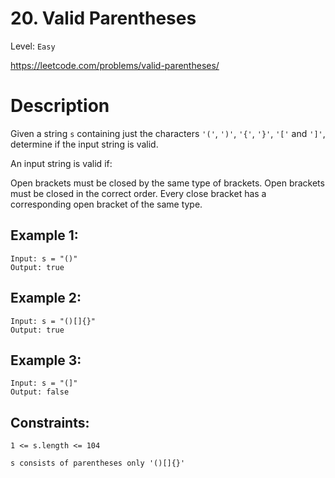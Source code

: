 # 20. Valid Parentheses
Level: `Easy`

https://leetcode.com/problems/valid-parentheses/

# Description

Given a string `s` containing just the characters `'('`, `')'`, `'{'`, `'}'`, `'['` and `']'`, determine if the input string is valid.

An input string is valid if:

Open brackets must be closed by the same type of brackets.
Open brackets must be closed in the correct order.
Every close bracket has a corresponding open bracket of the same type.


## Example 1:

    Input: s = "()"
    Output: true

## Example 2:

    Input: s = "()[]{}"
    Output: true

## Example 3:

    Input: s = "(]"
    Output: false

## Constraints:

`1 <= s.length <= 104`

`s consists of parentheses only '()[]{}'`